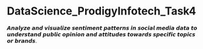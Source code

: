 # DataScience_ProdigyInfotech_Task4
𝘼𝙣𝙖𝙡𝙮𝙯𝙚 𝙖𝙣𝙙 𝙫𝙞𝙨𝙪𝙖𝙡𝙞𝙯𝙚 𝙨𝙚𝙣𝙩𝙞𝙢𝙚𝙣𝙩 𝙥𝙖𝙩𝙩𝙚𝙧𝙣𝙨 𝙞𝙣 𝙨𝙤𝙘𝙞𝙖𝙡 𝙢𝙚𝙙𝙞𝙖 𝙙𝙖𝙩𝙖 𝙩𝙤 𝙪𝙣𝙙𝙚𝙧𝙨𝙩𝙖𝙣𝙙 𝙥𝙪𝙗𝙡𝙞𝙘 𝙤𝙥𝙞𝙣𝙞𝙤𝙣 𝙖𝙣𝙙 𝙖𝙩𝙩𝙞𝙩𝙪𝙙𝙚𝙨 𝙩𝙤𝙬𝙖𝙧𝙙𝙨 𝙨𝙥𝙚𝙘𝙞𝙛𝙞𝙘 𝙩𝙤𝙥𝙞𝙘𝙨 𝙤𝙧 𝙗𝙧𝙖𝙣𝙙𝙨.
